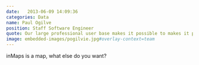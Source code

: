 ```yaml
---
date:   2013-06-09 14:09:36
categories: Data
name: Paul Ogilve
position: Staff Software Engineer
quote: Our large professional user base makes it possible to makes it possible to build compelling data-driven products that can help enrich their careers.
image: embedded-images/pogilvie.jpg#overlay-context=team
---
```


inMaps is a map, what else do you want?